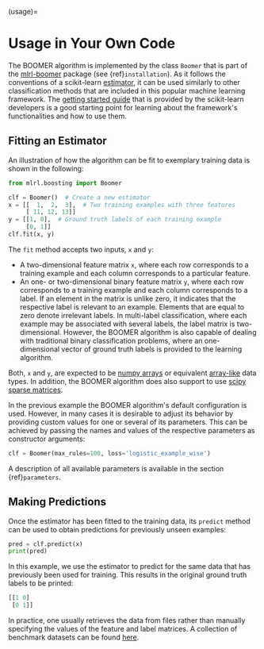 (usage)=

# Usage in Your Own Code

The BOOMER algorithm is implemented by the class `Boomer` that is part of the [mlrl-boomer](https://pypi.org/project/mlrl-boomer/) package (see {ref}`installation`). As it follows the conventions of a scikit-learn [estimator](https://scikit-learn.org/stable/glossary.html#term-estimators), it can be used similarly to other classification methods that are included in this popular machine learning framework. The [getting started guide](https://scikit-learn.org/stable/getting_started.html) that is provided by the scikit-learn developers is a good starting point for learning about the framework's functionalities and how to use them.

## Fitting an Estimator

An illustration of how the algorithm can be fit to exemplary training data is shown in the following:

```python
from mlrl.boosting import Boomer

clf = Boomer()  # Create a new estimator
x = [[  1,  2,  3],  # Two training examples with three features
     [ 11, 12, 13]]
y = [[1, 0],  # Ground truth labels of each training example
     [0, 1]]
clf.fit(x, y)
```

The `fit` method accepts two inputs, `x` and `y`:

- A two-dimensional feature matrix `x`, where each row corresponds to a training example and each column corresponds to a particular feature.
- An one- or two-dimensional binary feature matrix `y`, where each row corresponds to a training example and each column corresponds to a label. If an element in the matrix is unlike zero, it indicates that the respective label is relevant to an example. Elements that are equal to zero denote irrelevant labels. In multi-label classification, where each example may be associated with several labels, the label matrix is two-dimensional. However, the BOOMER algorithm is also capable of dealing with traditional binary classification problems, where an one-dimensional vector of ground truth labels is provided to the learning algorithm.

Both, `x` and `y`, are expected to be [numpy arrays](https://numpy.org/doc/stable/reference/generated/numpy.array.html) or equivalent [array-like](https://scikit-learn.org/stable/glossary.html#term-array-like) data types. In addition, the BOOMER algorithm does also support to use [scipy sparse matrices](https://docs.scipy.org/doc/scipy/reference/sparse.html).

In the previous example the BOOMER algorithm's default configuration is used. However, in many cases it is desirable to adjust its behavior by providing custom values for one or several of its parameters. This can be achieved by passing the names and values of the respective parameters as constructor arguments:

```python
clf = Boomer(max_rules=100, loss='logistic_example_wise')
```

A description of all available parameters is available in the section {ref}`parameters`.

## Making Predictions

Once the estimator has been fitted to the training data, its `predict` method can be used to obtain predictions for previously unseen examples:

```python
pred = clf.predict(x)
print(pred)
```

In this example, we use the estimator to predict for the same data that has previously been used for training. This results in the original ground truth labels to be printed:

```python
[[1 0]
 [0 1]]
```

In practice, one usually retrieves the data from files rather than manually specifying the values of the feature and label matrices. A collection of benchmark datasets can be found [here](https://github.com/mrapp-ke/Boomer-Datasets).
